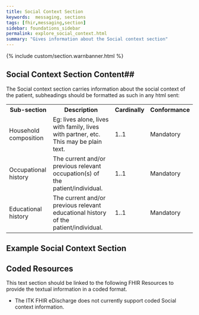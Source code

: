 ```yaml
---
title: Social Context Section
keywords:  messaging, sections
tags: [fhir,messaging,section]
sidebar: foundations_sidebar
permalink: explore_social_context.html
summary: "Gives information about the Social context section"
---
```


{% include custom/section.warnbanner.html %}

## Social Context Section Content##
The Social context section carries information about the social context of the patient, subheadings should be formatted as such in any html sent:

<table width="100%">
<tr>
<th width="25%">Sub-section</th>
<th width="45%">Description</th>
<th width="15%">Cardinally</th>
<th width="15%">Conformance</th>
</tr>
<tr>
<td>Household composition</td>
<td>Eg: lives alone, lives with family, lives with partner, etc. This may be plain text.</td>
<td>1..1</td>
<td>Mandatory</td>
</tr>
<tr>
<td>Occupational history</td>
<td>The current and/or previous relevant occupation(s) of the patient/individual.</td>
<td>1..1</td>
<td>Mandatory</td>
</tr>
<tr>
<td>Educational history</td>
<td>The current and/or previous relevant educational history of the patient/individual.</td>
<td>1..1</td>
<td>Mandatory</td>
</tr>
</table>

##  Example Social Context Section ##

<script src="https://gist.github.com/IOPS-DEV/73932c1d2ee99e5fd832bcbfa1922092.js"></script>

## Coded Resources ##

This text section should be linked to the following FHIR Resources to provide the textual information in a coded format.

- The ITK FHIR eDischarge does not currently support coded Social context information.






